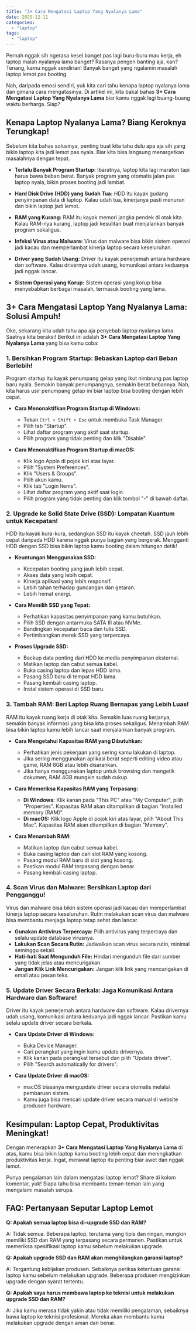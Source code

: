 ```yaml
---
title: "3+ Cara Mengatasi Laptop Yang Nyalanya Lama"
date: 2025-12-11
categories: 
  - "laptop"
tags: 
  - "laptop"
---
```


Pernah nggak sih ngerasa kesel banget pas lagi buru-buru mau kerja, eh laptop malah nyalanya lama banget? Rasanya pengen banting aja, kan? Tenang, kamu nggak sendirian! Banyak banget yang ngalamin masalah laptop lemot pas booting.

Nah, daripada emosi sendiri, yuk kita cari tahu kenapa laptop nyalanya lama dan gimana cara mengatasinya. Di artikel ini, kita bakal bahas **3+ Cara Mengatasi Laptop Yang Nyalanya Lama** biar kamu nggak lagi buang-buang waktu berharga. Siap?

## Kenapa Laptop Nyalanya Lama? Biang Keroknya Terungkap!

Sebelum kita bahas solusinya, penting buat kita tahu dulu apa aja sih yang bikin laptop kita jadi lemot pas nyala. Biar kita bisa langsung menargetkan masalahnya dengan tepat.

- **Terlalu Banyak Program Startup:** Ibaratnya, laptop kita lagi maraton tapi harus bawa beban berat. Banyak program yang otomatis jalan pas laptop nyala, bikin proses booting jadi lambat.
    
- **Hard Disk Drive (HDD) yang Sudah Tua:** HDD itu kayak gudang penyimpanan data di laptop. Kalau udah tua, kinerjanya pasti menurun dan bikin laptop jadi lemot.
    
- **RAM yang Kurang:** RAM itu kayak memori jangka pendek di otak kita. Kalau RAM-nya kurang, laptop jadi kesulitan buat menjalankan banyak program sekaligus.
    
- **Infeksi Virus atau Malware:** Virus dan malware bisa bikin sistem operasi jadi kacau dan memperlambat kinerja laptop secara keseluruhan.
    
- **Driver yang Sudah Usang:** Driver itu kayak penerjemah antara hardware dan software. Kalau drivernya udah usang, komunikasi antara keduanya jadi nggak lancar.
    
- **Sistem Operasi yang Korup:** Sistem operasi yang korup bisa menyebabkan berbagai masalah, termasuk booting yang lama.
    

## 3+ Cara Mengatasi Laptop Yang Nyalanya Lama: Solusi Ampuh!

Oke, sekarang kita udah tahu apa aja penyebab laptop nyalanya lama. Saatnya kita beraksi! Berikut ini adalah **3+ Cara Mengatasi Laptop Yang Nyalanya Lama** yang bisa kamu coba:

### 1\. Bersihkan Program Startup: Bebaskan Laptop dari Beban Berlebih!

Program startup itu kayak penumpang gelap yang ikut nimbrung pas laptop baru nyala. Semakin banyak penumpangnya, semakin berat bebannya. Nah, kita harus usir penumpang gelap ini biar laptop bisa booting dengan lebih cepat.

- **Cara Menonaktifkan Program Startup di Windows:**
    
    - Tekan `Ctrl + Shift + Esc` untuk membuka Task Manager.
    - Pilih tab "Startup".
    - Lihat daftar program yang aktif saat startup.
    - Pilih program yang tidak penting dan klik "Disable".
- **Cara Menonaktifkan Program Startup di macOS:**
    
    - Klik logo Apple di pojok kiri atas layar.
    - Pilih "System Preferences".
    - Klik "Users & Groups".
    - Pilih akun kamu.
    - Klik tab "Login Items".
    - Lihat daftar program yang aktif saat login.
    - Pilih program yang tidak penting dan klik tombol "-" di bawah daftar.

### 2\. Upgrade ke Solid State Drive (SSD): Lompatan Kuantum untuk Kecepatan!

HDD itu kayak kura-kura, sedangkan SSD itu kayak cheetah. SSD jauh lebih cepat daripada HDD karena nggak punya bagian yang bergerak. Mengganti HDD dengan SSD bisa bikin laptop kamu booting dalam hitungan detik!

- **Keuntungan Menggunakan SSD:**
    
    - Kecepatan booting yang jauh lebih cepat.
    - Akses data yang lebih cepat.
    - Kinerja aplikasi yang lebih responsif.
    - Lebih tahan terhadap guncangan dan getaran.
    - Lebih hemat energi.
- **Cara Memilih SSD yang Tepat:**
    
    - Perhatikan kapasitas penyimpanan yang kamu butuhkan.
    - Pilih SSD dengan antarmuka SATA III atau NVMe.
    - Bandingkan kecepatan baca dan tulis SSD.
    - Pertimbangkan merek SSD yang terpercaya.
- **Proses Upgrade SSD:**
    
    - Backup data penting dari HDD ke media penyimpanan eksternal.
    - Matikan laptop dan cabut semua kabel.
    - Buka casing laptop dan lepas HDD lama.
    - Pasang SSD baru di tempat HDD lama.
    - Pasang kembali casing laptop.
    - Instal sistem operasi di SSD baru.

### 3\. Tambah RAM: Beri Laptop Ruang Bernapas yang Lebih Luas!

RAM itu kayak ruang kerja di otak kita. Semakin luas ruang kerjanya, semakin banyak informasi yang bisa kita proses sekaligus. Menambah RAM bisa bikin laptop kamu lebih lancar saat menjalankan banyak program.

- **Cara Mengetahui Kapasitas RAM yang Dibutuhkan:**
    
    - Perhatikan jenis pekerjaan yang sering kamu lakukan di laptop.
    - Jika sering menggunakan aplikasi berat seperti editing video atau game, RAM 8GB atau lebih disarankan.
    - Jika hanya menggunakan laptop untuk browsing dan mengetik dokumen, RAM 4GB mungkin sudah cukup.
- **Cara Memeriksa Kapasitas RAM yang Terpasang:**
    
    - **Di Windows:** Klik kanan pada "This PC" atau "My Computer", pilih "Properties". Kapasitas RAM akan ditampilkan di bagian "Installed memory (RAM)".
    - **Di macOS:** Klik logo Apple di pojok kiri atas layar, pilih "About This Mac". Kapasitas RAM akan ditampilkan di bagian "Memory".
- **Cara Menambah RAM:**
    
    - Matikan laptop dan cabut semua kabel.
    - Buka casing laptop dan cari slot RAM yang kosong.
    - Pasang modul RAM baru di slot yang kosong.
    - Pastikan modul RAM terpasang dengan benar.
    - Pasang kembali casing laptop.

### 4\. Scan Virus dan Malware: Bersihkan Laptop dari Pengganggu!

Virus dan malware bisa bikin sistem operasi jadi kacau dan memperlambat kinerja laptop secara keseluruhan. Rutin melakukan scan virus dan malware bisa membantu menjaga laptop tetap sehat dan lancar.

- **Gunakan Antivirus Terpercaya:** Pilih antivirus yang terpercaya dan selalu update database virusnya.
- **Lakukan Scan Secara Rutin:** Jadwalkan scan virus secara rutin, minimal seminggu sekali.
- **Hati-hati Saat Mengunduh File:** Hindari mengunduh file dari sumber yang tidak jelas atau mencurigakan.
- **Jangan Klik Link Mencurigakan:** Jangan klik link yang mencurigakan di email atau pesan teks.

### 5\. Update Driver Secara Berkala: Jaga Komunikasi Antara Hardware dan Software!

Driver itu kayak penerjemah antara hardware dan software. Kalau drivernya udah usang, komunikasi antara keduanya jadi nggak lancar. Pastikan kamu selalu update driver secara berkala.

- **Cara Update Driver di Windows:**
    
    - Buka Device Manager.
    - Cari perangkat yang ingin kamu update drivernya.
    - Klik kanan pada perangkat tersebut dan pilih "Update driver".
    - Pilih "Search automatically for drivers".
- **Cara Update Driver di macOS:**
    
    - macOS biasanya mengupdate driver secara otomatis melalui pembaruan sistem.
    - Kamu juga bisa mencari update driver secara manual di website produsen hardware.

## Kesimpulan: Laptop Cepat, Produktivitas Meningkat!

Dengan menerapkan **3+ Cara Mengatasi Laptop Yang Nyalanya Lama** di atas, kamu bisa bikin laptop kamu booting lebih cepat dan meningkatkan produktivitas kerja. Ingat, merawat laptop itu penting biar awet dan nggak lemot.

Punya pengalaman lain dalam mengatasi laptop lemot? Share di kolom komentar, yuk! Siapa tahu bisa membantu teman-teman lain yang mengalami masalah serupa.

## FAQ: Pertanyaan Seputar Laptop Lemot

**Q: Apakah semua laptop bisa di-upgrade SSD dan RAM?**

A: Tidak semua. Beberapa laptop, terutama yang tipis dan ringan, mungkin memiliki SSD dan RAM yang terpasang secara permanen. Pastikan untuk memeriksa spesifikasi laptop kamu sebelum melakukan upgrade.

**Q: Apakah upgrade SSD dan RAM akan menghilangkan garansi laptop?**

A: Tergantung kebijakan produsen. Sebaiknya periksa ketentuan garansi laptop kamu sebelum melakukan upgrade. Beberapa produsen mengizinkan upgrade dengan syarat tertentu.

**Q: Apakah saya harus membawa laptop ke teknisi untuk melakukan upgrade SSD dan RAM?**

A: Jika kamu merasa tidak yakin atau tidak memiliki pengalaman, sebaiknya bawa laptop ke teknisi profesional. Mereka akan membantu kamu melakukan upgrade dengan aman dan benar.
